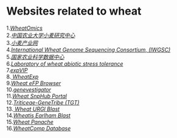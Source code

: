 
Websites related to wheat  
====
1.*[WheatOmics](http://wheatomics.sdau.edu.cn/)*  
2.*[中国农业大学小麦研究中心](http://wheat.cau.edu.cn/zh/index.html)*  
3.*[小麦产业网](https://wheat.100ppi.com/)*  
4.*[International Wheat Genome Sequencing Consortium, (IWGSC)](https://www.wheatgenome.org/)*  
5.*[国家农业科学数据中心](https://www.agridata.cn/#/home)*  
6.*[Laboratory of wheat abiotic stress tolerance](https://www.iwheat.net/)*  
7.*[expVIP](http://www.wheat-expression.com)*  
8.*[ WheatExp](https://wheat.pw.usda.gov/WheatExp/)*  
9.*[Wheat eFP Browser](https://bar.utoronto.ca/efp_wheat/cgi-bin/efpWeb.cgi)*  
10.*[genevestigator](https://www.genevestigator.com)*  
11.*[Wheat SnpHub Portal](http://wheat.cau.edu.cn/Wheat_SnpHub_Portal/)*  
12.*[Triticeae-GeneTribe (TGT)](http://wheat.cau.edu.cn/TGT/)*  
13.*[ Wheat URGI Blast](https://urgi.versailles.inra.fr/blast/?dbgroup=Wheat_all)*  
14.*[Wheatis Earlham Blast](https://wheatis.earlham.ac.uk/grassroots-portal/blast)*  
15.*[Wheat Panache](https://www.appliedbioinformatics.com.au/wheat_panache/)*  
16.*[WheatComp Database](http://wheat.cau.edu.cn/WheatCompDB/)*  